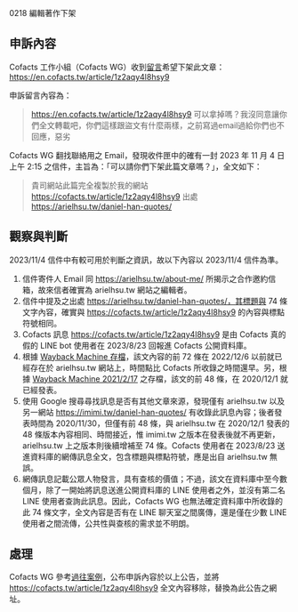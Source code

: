 0218 編輯著作下架

## 申訴內容

Cofacts 工作小組（Cofacts WG）收到[留言](https://www.facebook.com/groups/cofacts/posts/1959641497601003/?comment_id=3751964665035335)希望下架此文章：https://en.cofacts.tw/article/1z2aqy4l8hsy9

申訴留言內容為：

> https://en.cofacts.tw/article/1z2aqy4l8hsy9
> 可以拿掉嗎？我沒同意讓你們全文轉載吧，你們這樣跟盜文有什麼兩樣，之前寫過email過給你們也不回應，惡劣

Cofacts WG 翻找聯絡用之 Email，發現收件匣中的確有一封 2023 年 11 月 4 日 上午 2:15 之信件，主旨為：「可以請你們下架此篇文章嗎？」，全文如下：

> 貴司網站此篇完全複製於我的網站
> https://cofacts.tw/article/1z2aqy4l8hsy9
> 出處
> https://arielhsu.tw/daniel-han-quotes/

## 觀察與判斷

2023/11/4 信件中有較可用於判斷之資訊，故以下內容以 2023/11/4 信件為準。

1. 信件寄件人 Email 同 https://arielhsu.tw/about-me/ 所揭示之合作邀約信箱，故來信者確實為 arielhsu.tw 網站之編輯者。
2. 信件中提及之出處 https://arielhsu.tw/daniel-han-quotes/，其標題與 74 條文字內容，確實與 https://cofacts.tw/article/1z2aqy4l8hsy9 的內容與標點符號相同。
3. Cofacts 訊息 https://cofacts.tw/article/1z2aqy4l8hsy9 是由 Cofacts 真的假的 LINE bot 使用者在 2023/8/23 回報進 Cofacts 公開資料庫。
4. 根據 [Wayback Machine 存檔](https://web.archive.org/web/20221206151833/https://arielhsu.tw/daniel-han-quotes/)，該文內容的前 72 條在 2022/12/6 以前就已經存在於 arielhsu.tw 網站上，時間點比 Cofacts 所收錄之時間還早。另，根據 [Wayback Machine 2021/2/17](https://web.archive.org/web/20210217112759/https://arielhsu.tw/daniel-han-quotes/) 之存檔，該文的前 48 條，在 2020/12/1 就已經發表。
5. 使用 Google 搜尋尋找訊息是否有其他文章來源，發現僅有 arielhsu.tw 以及另一網站 https://imimi.tw/daniel-han-quotes/ 有收錄此訊息內容；後者發表時間為 2020/11/30，但僅有前 48 條，與 arielhsu.tw 在 2020/12/1 發表的 48 條版本內容相同、時間接近，惟 imimi.tw 之版本在發表後就不再更新，arielhsu.tw 上之版本則後續增補至 74 條。Cofacts 使用者在 2023/8/23 送進資料庫的網傳訊息全文，包含標題與標點符號，應是出自 arielhsu.tw 無誤。
6. 網傳訊息記載公眾人物發言，具有查核的價值；不過，該文在資料庫中至今數個月，除了一開始將訊息送進公開資料庫的 LINE 使用者之外，並沒有第二名 LINE 使用者查詢此訊息。因此，Cofacts WG 也無法確定資料庫中所收錄的此 74 條文字，全文內容是否有在 LINE 聊天室之間廣傳，還是僅在少數 LINE 使用者之間流傳，公共性與查核的需求並不明朗。

## 處理

Cofacts WG 參考[過往案例](https://github.com/cofacts/takedowns/blob/master/2020/0103-ipman4.md)，公布申訴內容於以上公告，並將 https://cofacts.tw/article/1z2aqy4l8hsy9 全文內容移除，替換為此公告之網址。
